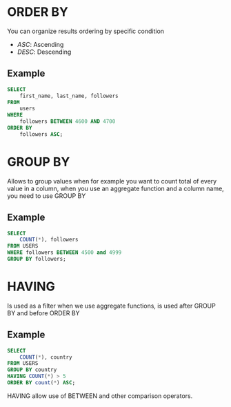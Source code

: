 # ORDER BY

You can organize results ordering by specific condition

- _ASC_: Ascending
- _DESC_: Descending

## Example

```sql
SELECT
    first_name, last_name, followers
FROM
    users
WHERE
    followers BETWEEN 4600 AND 4700
ORDER BY
    followers ASC;
```

# GROUP BY

Allows to group values when for example you want to count total of every value in a column, when you use an aggregate function and a column name, you need to use GROUP BY

## Example

```sql
SELECT
    COUNT(*), followers
FROM USERS
WHERE followers BETWEEN 4500 and 4999
GROUP BY followers;
```

# HAVING

Is used as a filter when we use aggregate functions, is used after GROUP BY and before ORDER BY

## Example

```sql
SELECT
    COUNT(*), country
FROM USERS
GROUP BY country
HAVING COUNT(*) > 5
ORDER BY count(*) ASC;
```

HAVING allow use of BETWEEN and other comparison operators.
